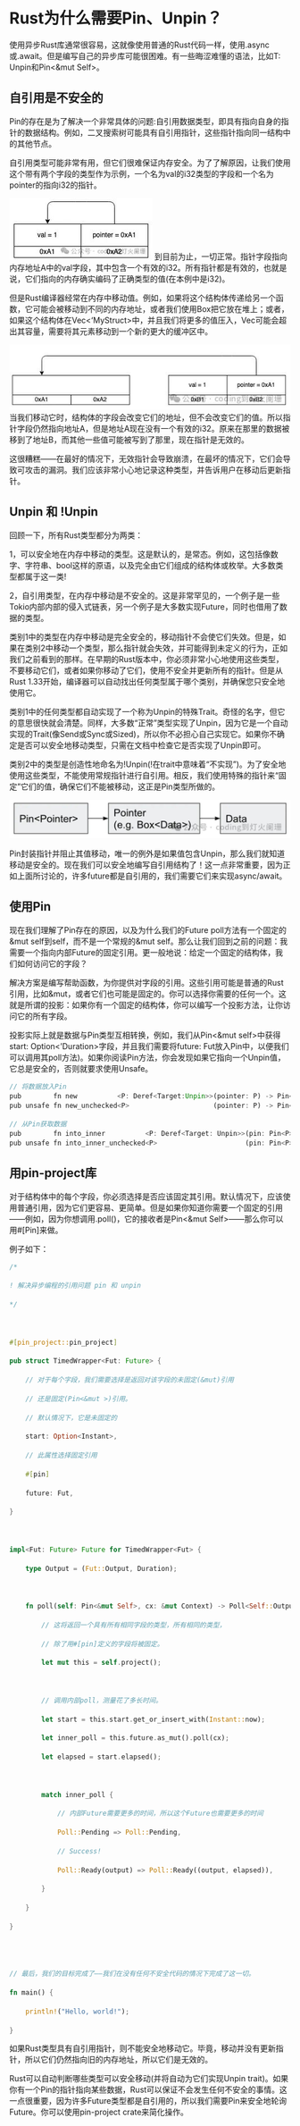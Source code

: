 # Rust为什么需要Pin、Unpin？

使用异步Rust库通常很容易，这就像使用普通的Rust代码一样，使用.async或.await。但是编写自己的异步库可能很困难。有一些晦涩难懂的语法，比如T: Unpin和Pin<&mut Self>。

## 自引用是不安全的

Pin的存在是为了解决一个非常具体的问题:自引用数据类型，即具有指向自身的指针的数据结构。例如，二叉搜索树可能具有自引用指针，这些指针指向同一结构中的其他节点。

自引用类型可能非常有用，但它们很难保证内存安全。为了了解原因，让我们使用这个带有两个字段的类型作为示例，一个名为val的i32类型的字段和一个名为pointer的指向i32的指针。

![](../learning/src/objInfo/assets/Pasted%20image%2020240216113844.png)
到目前为止，一切正常。指针字段指向内存地址A中的val字段，其中包含一个有效的i32。所有指针都是有效的，也就是说，它们指向的内存确实编码了正确类型的值(在本例中是i32)。

但是Rust编译器经常在内存中移动值。例如，如果将这个结构体传递给另一个函数，它可能会被移动到不同的内存地址，或者我们使用Box把它放在堆上；或者，如果这个结构体在Vec<‘MyStruct>中，并且我们将更多的值压入，Vec可能会超出其容量，需要将其元素移动到一个新的更大的缓冲区中。

![](../learning/src/objInfo/assets/Pasted%20image%2020240216113934.png)
当我们移动它时，结构体的字段会改变它们的地址，但不会改变它们的值。所以指针字段仍然指向地址A，但是地址A现在没有一个有效的i32。原来在那里的数据被移到了地址B，而其他一些值可能被写到了那里，现在指针是无效的。

这很糟糕——在最好的情况下，无效指针会导致崩溃，在最坏的情况下，它们会导致可攻击的漏洞。我们应该非常小心地记录这种类型，并告诉用户在移动后更新指针。
## Unpin 和 !Unpin

回顾一下，所有Rust类型都分为两类：

1，可以安全地在内存中移动的类型。这是默认的，是常态。例如，这包括像数字、字符串、bool这样的原语，以及完全由它们组成的结构体或枚举。大多数类型都属于这一类!

2，自引用类型，在内存中移动是不安全的。这是非常罕见的，一个例子是一些Tokio内部内部的侵入式链表，另一个例子是大多数实现Future，同时也借用了数据的类型。

类别1中的类型在内存中移动是完全安全的，移动指针不会使它们失效。但是，如果在类别2中移动一个类型，那么指针就会失效，并可能得到未定义的行为，正如我们之前看到的那样。在早期的Rust版本中，你必须非常小心地使用这些类型，不要移动它们，或者如果你移动了它们，使用不安全并更新所有的指针。但是从Rust 1.33开始，编译器可以自动找出任何类型属于哪个类别，并确保您只安全地使用它。

类别1中的任何类型都自动实现了一个称为Unpin的特殊Trait。奇怪的名字，但它的意思很快就会清楚。同样，大多数“正常”类型实现了Unpin，因为它是一个自动实现的Trait(像Send或Sync或Sized)，所以你不必担心自己实现它。如果你不确定是否可以安全地移动类型，只需在文档中检查它是否实现了Unpin即可。

类别2中的类型是创造性地命名为!Unpin(!在trait中意味着“不实现”)。为了安全地使用这些类型，不能使用常规指针进行自引用。相反，我们使用特殊的指针来“固定”它们的值，确保它们不能被移动，这正是Pin类型所做的。

![](../learning/src/objInfo/assets/Pasted%20image%2020240216114403.png)

Pin封装指针并阻止其值移动，唯一的例外是如果值包含Unpin，那么我们就知道移动是安全的。现在我们可以安全地编写自引用结构了！这一点非常重要，因为正如上面所讨论的，许多future都是自引用的，我们需要它们来实现async/await。

## 使用Pin

现在我们理解了Pin存在的原因，以及为什么我们的Future poll方法有一个固定的&mut self到self，而不是一个常规的&mut self。那么让我们回到之前的问题：我需要一个指向内部Future的固定引用。更一般地说：给定一个固定的结构体，我们如何访问它的字段？

解决方案是编写帮助函数，为你提供对字段的引用。这些引用可能是普通的Rust引用，比如&mut，或者它们也可能是固定的。你可以选择你需要的任何一个。这就是所谓的投影：如果你有一个固定的结构体，你可以编写一个投影方法，让你访问它的所有字段。

投影实际上就是数据与Pin类型互相转换，例如，我们从Pin<&mut self>中获得start: Option<’Duration>字段，并且我们需要将future: Fut放入Pin中，以便我们可以调用其poll方法)。如果你阅读Pin方法，你会发现如果它指向一个Unpin值，它总是安全的，否则就要求使用Unsafe。
```rust
// 将数据放入Pin  
pub        fn new          <P: Deref<Target:Unpin>>(pointer: P) -> Pin<P>;  
pub unsafe fn new_unchecked<P>                     (pointer: P) -> Pin<P>;  
  
// 从Pin获取数据  
pub        fn into_inner          <P: Deref<Target: Unpin>>(pin: Pin<P>) -> P;  
pub unsafe fn into_inner_unchecked<P>                      (pin: Pin<P>) -> P;
```
## 用pin-project库

对于结构体中的每个字段，你必须选择是否应该固定其引用。默认情况下，应该使用普通引用，因为它们更容易、更简单。但是如果你知道你需要一个固定的引用——例如，因为你想调用.poll()，它的接收者是Pin<&mut Self>——那么你可以用#[Pin]来做。

例子如下：
```rust
/*

! 解决异步编程的引用问题 pin 和 unpin

*/

  

#[pin_project::pin_project]

pub struct TimedWrapper<Fut: Future> {

    // 对于每个字段，我们需要选择是返回对该字段的未固定(&mut)引用

    // 还是固定(Pin<&mut >)引用。

    // 默认情况下，它是未固定的

    start: Option<Instant>,

    // 此属性选择固定引用

    #[pin]

    future: Fut,

}

  

impl<Fut: Future> Future for TimedWrapper<Fut> {

    type Output = (Fut::Output, Duration);

  

    fn poll(self: Pin<&mut Self>, cx: &mut Context) -> Poll<Self::Output> {

        // 这将返回一个具有所有相同字段的类型，所有相同的类型，

        // 除了用#[pin]定义的字段将被固定。

        let mut this = self.project();

  

        // 调用内部poll，测量花了多长时间。

        let start = this.start.get_or_insert_with(Instant::now);

        let inner_poll = this.future.as_mut().poll(cx);

        let elapsed = start.elapsed();

  

        match inner_poll {

            // 内部Future需要更多的时间，所以这个Future也需要更多的时间

            Poll::Pending => Poll::Pending,

            // Success!

            Poll::Ready(output) => Poll::Ready((output, elapsed)),

        }

    }

}

  
  

// 最后，我们的目标完成了——我们在没有任何不安全代码的情况下完成了这一切。

fn main() {

    println!("Hello, world!");

}
```

如果Rust类型具有自引用指针，则不能安全地移动它。毕竟，移动并没有更新指针，所以它们仍然指向旧的内存地址，所以它们是无效的。

Rust可以自动判断哪些类型可以安全移动(并将自动为它们实现Unpin trait)。如果你有一个Pin的指针指向某些数据，Rust可以保证不会发生任何不安全的事情。这一点很重要，因为许多Future类型都是自引用的，所以我们需要Pin来安全地轮询Future。你可以使用pin-project crate来简化操作。
